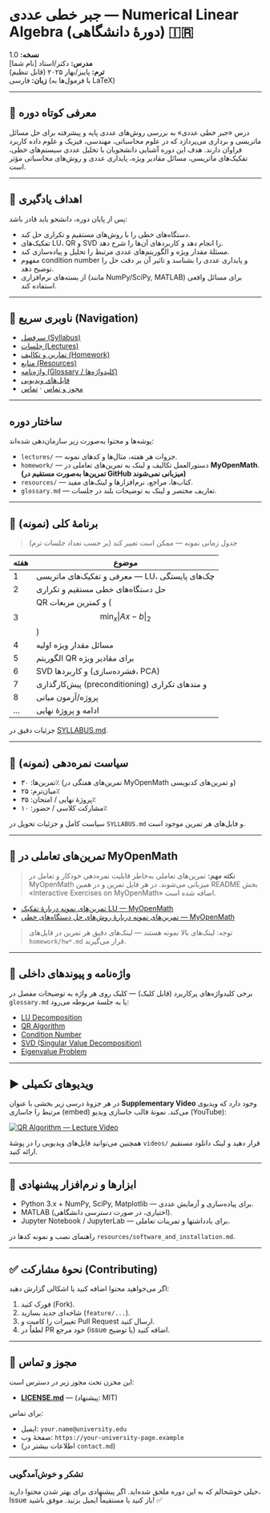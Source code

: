 # جبر خطی عددی — Numerical Linear Algebra (دورهٔ دانشگاهی) 🇮🇷

**نسخه:** 1.0  
**مدرس:** دکتر/استاد [نام شما]  
**ترم:** پاییز/بهار ۲۰۲۵ (قابل تنظیم)  
**زبان:** فارسی (با فرمول‌ها به LaTeX)

---

## 🔭 معرفی کوتاه دوره
درس «جبر خطی عددی» به بررسی روش‌های عددی پایه و پیشرفته برای حل مسائل ماتریسی و برداری می‌پردازد که در علوم محاسباتی، مهندسی، فیزیک و علوم داده کاربرد فراوان دارند. هدف این دوره آشنایی دانشجویان با تحلیل عددی سیستم‌های خطی، تفکیک‌های ماتریسی، مسائل مقادیر ویژه، پایداری عددی و روش‌های محاسباتی مؤثر است.

---

## 🎯 اهداف یادگیری
پس از پایان دوره، دانشجو باید قادر باشد:
- دستگاه‌های خطی را با روش‌های مستقیم و تکراری حل کند.
- تفکیک‌های LU، QR و SVD را انجام دهد و کاربردهای آن‌ها را شرح دهد.
- مسئلهٔ مقدار ویژه و الگوریتم‌های عددی مرتبط را تحلیل و پیاده‌سازی کند.
- مفهوم condition number و پایداری عددی را بشناسد و تاثیر آن بر دقت حل را توضیح دهد.
- از بسته‌های نرم‌افزاری (مانند NumPy/SciPy, MATLAB) برای مسائل واقعی استفاده کند.

---

## 🧭 ناوبری سریع (Navigation)
- [سرفصل (Syllabus)](./SYLLABUS.md)  
- [جلسات (Lectures)](./lectures/)  
- [تمارین و تکالیف (Homework)](./homework/)  
- [منابع (Resources)](./resources/textbooks.md)  
- [واژه‌نامه (Glossary / کلیدواژه‌ها)](./glossary.md)  
- [فایل‌های ویدیویی](./videos/)  
- [مجوز و تماس](./LICENSE.md) · [تماس](./contact.md)

---

## ساختار دوره
پوشه‌ها و محتوا به‌صورت زیر سازمان‌دهی شده‌اند:

- `lectures/` — جزوات هر هفته، مثال‌ها و کدهای نمونه.  
- `homework/` — دستورالعمل تکالیف و لینک به تمرین‌های تعاملی در **MyOpenMath**. **(تمرین‌ها به‌صورت مستقیم در GitHub میزبانی نمی‌شوند)**  
- `resources/` — کتاب‌ها، مراجع، نرم‌افزارها و لینک‌های مفید.  
- `glossary.md` — تعاریف مختصر و لینک به توضیحات بلند در جلسات.

---

## 📅 برنامهٔ کلی (نمونه)
> جدول زمانی نمونه — ممکن است تغییر کند (بر حسب تعداد جلسات ترم)

| هفته | موضوع |
|------|-------|
| 1 | معرفی و تفکیک‌های ماتریسی — LU، چک‌های پایستگی |
| 2 | حل دستگاه‌های خطی مستقیم و تکراری |
| 3 | QR و کمترین مربعات ($$ \min_x \|Ax-b\|_2 $$) |
| 4 | مسائل مقدار ویژه اولیه |
| 5 | الگوریتم QR برای مقادیر ویژه |
| 6 | SVD و کاربردها (فشرده‌سازی، PCA) |
| 7 | پیش‌کارگذاری (preconditioning) و متدهای تکراری |
| 8 | پروژه/آزمون میانی |
| ... | ادامه و پروژهٔ نهایی |

جزئیات دقیق در [SYLLABUS.md](./SYLLABUS.md).

---

## 📝 سیاست نمره‌دهی (نمونه)
- تمرین‌ها: ۳۰٪ (تمرین‌های هفتگی در MyOpenMath و تمرین‌های کدنویسی)  
- میان‌ترم: ۲۵٪  
- پروژهٔ نهایی / امتحان: ۳۵٪  
- مشارکت کلاسی / حضور: ۱۰٪

سیاست کامل و جزئیات تحویل در `SYLLABUS.md` و فایل‌های هر تمرین موجود است.

---

## 🔗 تمرین‌های تعاملی در MyOpenMath
> **نکته مهم:** تمرین‌های تعاملی به‌خاطر قابلیت نمره‌دهی خودکار و تعامل در MyOpenMath میزبانی می‌شوند. در هر فایل تمرین و در همین README بخش «Interactive Exercises on MyOpenMath» اضافه شده است.

- [تمرین‌های نمونه دربارهٔ تفکیک LU — MyOpenMath](https://www.myopenmath.com/example-set-lu-decomposition)  
- [تمرین‌های نمونه دربارهٔ روش‌های حل دستگاه‌های خطی — MyOpenMath](https://www.myopenmath.com/example-set-linear-solvers)  

> توجه: لینک‌های بالا نمونه هستند — لینک‌های دقیق هر تمرین در فایل‌های `homework/hw*.md` قرار می‌گیرند.

---

## 🔎 واژه‌نامه و پیوندهای داخلی
برخی کلیدواژه‌های پرکاربرد (قابل کلیک) — کلیک روی هر واژه به توضیحات مفصل در `glossary.md` یا به جلسهٔ مربوطه می‌رود:

- [LU Decomposition](./glossary.md#lu-decomposition)  
- [QR Algorithm](./glossary.md#qr-algorithm)  
- [Condition Number](./glossary.md#condition-number)  
- [SVD (Singular Value Decomposition)](./glossary.md#svd-singular-value-decomposition)  
- [Eigenvalue Problem](./glossary.md#eigenvalue-problem)

---

## ▶️ ویدیوهای تکمیلی
در هر جزوهٔ درسی زیر بخشی با عنوان **Supplementary Video** وجود دارد که ویدیوی مرتبط را جاسازی (embed) می‌کند. نمونهٔ قالب جاسازی ویدیو (YouTube):

[![QR Algorithm — Lecture Video](https://img.youtube.com/vi/VIDEO_ID/0.jpg)](https://www.youtube.com/watch?v=VIDEO_ID)

همچنین می‌توانید فایل‌های ویدیویی را در پوشهٔ `videos/` قرار دهید و لینک دانلود مستقیم ارائه کنید.

---

## 🧰 ابزارها و نرم‌افزار پیشنهادی
- Python 3.x + NumPy, SciPy, Matplotlib — برای پیاده‌سازی و آزمایش عددی.  
- MATLAB (اختیاری، در صورت دسترسی دانشگاهی).  
- Jupyter Notebook / JupyterLab — برای یادداشتها و تمرینات تعاملی.

راهنمای نصب و نمونه کدها در `resources/software_and_installation.md`.

---

## ✅ نحوهٔ مشارکت (Contributing)
اگر می‌خواهید محتوا اضافه کنید یا اشکالی گزارش دهید:
1. فورک کنید (Fork).  
2. شاخه‌ای جدید بسازید (`feature/...`).  
3. تغییرات را کامیت و Pull Request ارسال کنید.  
4. لطفاً در PR خود مرجع (issue یا توضیح) اضافه کنید.

---

## 🧾 مجوز و تماس
این مخزن تحت مجوز زیر در دسترس است:  
- **[LICENSE.md](./LICENSE.md)** — (پیشنهاد: MIT)

برای تماس:  
- ایمیل: `your.name@university.edu`  
- صفحهٔ وب: `https://your-university-page.example`  
- (اطلاعات بیشتر در `contact.md`)

---

### تشکر و خوش‌آمدگویی
خیلی خوشحالم که به این دوره ملحق شده‌اید. اگر پیشنهادی برای بهتر شدن محتوا دارید، Issue باز کنید یا مستقیماً ایمیل بزنید. موفق باشید! ✅

